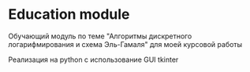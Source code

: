 # Education module

Обучающий модуль по теме "Алгоритмы дискретного логарифмирования и схема Эль-Гамаля" для моей курсовой работы

Реализация на python с использование GUI tkinter
